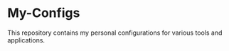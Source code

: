 # My-Configs

This repository contains my personal configurations for various tools and applications.
